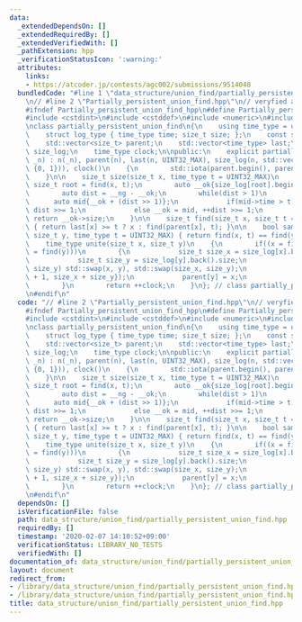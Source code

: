 ```yaml
---
data:
  _extendedDependsOn: []
  _extendedRequiredBy: []
  _extendedVerifiedWith: []
  _pathExtension: hpp
  _verificationStatusIcon: ':warning:'
  attributes:
    links:
    - https://atcoder.jp/contests/agc002/submissions/9514048
  bundledCode: "#line 1 \"data_structure/union_find/partially_persistent_union_find.hpp\"\
    \n// #line 2 \"Partially_persistent_union_find.hpp\"\n// veryfied at https://atcoder.jp/contests/agc002/submissions/9514048\n\
    #ifndef Partially_persistent_union_find_hpp\n#define Partially_persistent_union_find_hpp\n\
    #include <cstdint>\n#include <cstddef>\n#include <numeric>\n#include <vector>\n\
    \nclass partially_persistent_union_find\n{\n    using time_type = uint32_t;\n\
    \    struct log_type { time_type time; size_t size; };\n    const size_t n;\n\
    \    std::vector<size_t> parent;\n    std::vector<time_type> last;\n    std::vector<std::vector<log_type>>\
    \ size_log;\n    time_type clock;\n\npublic:\n    explicit partially_persistent_union_find(size_t\
    \ _n) : n(_n), parent(n), last(n, UINT32_MAX), size_log(n, std::vector<log_type>(1,\
    \ {0, 1})), clock()\n    {\n        std::iota(parent.begin(), parent.end(), 0);\n\
    \    }\n\n    size_t size(size_t x, time_type t = UINT32_MAX)\n    {\n       \
    \ size_t root = find(x, t);\n        auto __ok{size_log[root].begin()}, __ng{size_log[root].end()};\n\
    \        auto dist = __ng - __ok;\n        while(dist > 1)\n        {\n      \
    \      auto mid{__ok + (dist >> 1)};\n            if(mid->time > t) __ng = mid,\
    \ dist >>= 1;\n            else __ok = mid, ++dist >>= 1;\n        }\n       \
    \ return __ok->size;\n    }\n\n    size_t find(size_t x, size_t t = UINT32_MAX)\
    \ { return last[x] >= t ? x : find(parent[x], t); }\n\n    bool same(size_t x,\
    \ size_t y, time_type t = UINT32_MAX) { return find(x, t) == find(y, t); }\n\n\
    \    time_type unite(size_t x, size_t y)\n    {\n        if((x = find(x)) != (y\
    \ = find(y)))\n        {\n            size_t size_x = size_log[x].back().size;\n\
    \            size_t size_y = size_log[y].back().size;\n            if(size_x <\
    \ size_y) std::swap(x, y), std::swap(size_x, size_y);\n            size_log[x].push_back({clock\
    \ + 1, size_x + size_y});\n            parent[y] = x;\n            last[y] = clock;\n\
    \        }\n        return ++clock;\n    }\n}; // class partially_persistent_union_find\n\
    \n#endif\n"
  code: "// #line 2 \"Partially_persistent_union_find.hpp\"\n// veryfied at https://atcoder.jp/contests/agc002/submissions/9514048\n\
    #ifndef Partially_persistent_union_find_hpp\n#define Partially_persistent_union_find_hpp\n\
    #include <cstdint>\n#include <cstddef>\n#include <numeric>\n#include <vector>\n\
    \nclass partially_persistent_union_find\n{\n    using time_type = uint32_t;\n\
    \    struct log_type { time_type time; size_t size; };\n    const size_t n;\n\
    \    std::vector<size_t> parent;\n    std::vector<time_type> last;\n    std::vector<std::vector<log_type>>\
    \ size_log;\n    time_type clock;\n\npublic:\n    explicit partially_persistent_union_find(size_t\
    \ _n) : n(_n), parent(n), last(n, UINT32_MAX), size_log(n, std::vector<log_type>(1,\
    \ {0, 1})), clock()\n    {\n        std::iota(parent.begin(), parent.end(), 0);\n\
    \    }\n\n    size_t size(size_t x, time_type t = UINT32_MAX)\n    {\n       \
    \ size_t root = find(x, t);\n        auto __ok{size_log[root].begin()}, __ng{size_log[root].end()};\n\
    \        auto dist = __ng - __ok;\n        while(dist > 1)\n        {\n      \
    \      auto mid{__ok + (dist >> 1)};\n            if(mid->time > t) __ng = mid,\
    \ dist >>= 1;\n            else __ok = mid, ++dist >>= 1;\n        }\n       \
    \ return __ok->size;\n    }\n\n    size_t find(size_t x, size_t t = UINT32_MAX)\
    \ { return last[x] >= t ? x : find(parent[x], t); }\n\n    bool same(size_t x,\
    \ size_t y, time_type t = UINT32_MAX) { return find(x, t) == find(y, t); }\n\n\
    \    time_type unite(size_t x, size_t y)\n    {\n        if((x = find(x)) != (y\
    \ = find(y)))\n        {\n            size_t size_x = size_log[x].back().size;\n\
    \            size_t size_y = size_log[y].back().size;\n            if(size_x <\
    \ size_y) std::swap(x, y), std::swap(size_x, size_y);\n            size_log[x].push_back({clock\
    \ + 1, size_x + size_y});\n            parent[y] = x;\n            last[y] = clock;\n\
    \        }\n        return ++clock;\n    }\n}; // class partially_persistent_union_find\n\
    \n#endif\n"
  dependsOn: []
  isVerificationFile: false
  path: data_structure/union_find/partially_persistent_union_find.hpp
  requiredBy: []
  timestamp: '2020-02-07 14:10:52+09:00'
  verificationStatus: LIBRARY_NO_TESTS
  verifiedWith: []
documentation_of: data_structure/union_find/partially_persistent_union_find.hpp
layout: document
redirect_from:
- /library/data_structure/union_find/partially_persistent_union_find.hpp
- /library/data_structure/union_find/partially_persistent_union_find.hpp.html
title: data_structure/union_find/partially_persistent_union_find.hpp
---
```

